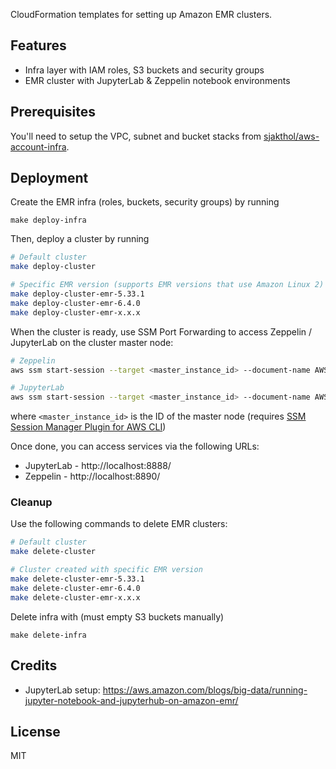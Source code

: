CloudFormation templates for setting up Amazon EMR clusters.

## Features

* Infra layer with IAM roles, S3 buckets and security groups
* EMR cluster with JupyterLab & Zeppelin notebook environments

## Prerequisites

You'll need to setup the VPC, subnet and bucket stacks from [sjakthol/aws-account-infra](https://github.com/sjakthol/aws-account-infra).

## Deployment

Create the EMR infra (roles, buckets, security groups) by running

```
make deploy-infra
```

Then, deploy a cluster by running

```bash
# Default cluster
make deploy-cluster

# Specific EMR version (supports EMR versions that use Amazon Linux 2)
make deploy-cluster-emr-5.33.1
make deploy-cluster-emr-6.4.0
make deploy-cluster-emr-x.x.x
```

When the cluster is ready, use SSM Port Forwarding to access Zeppelin / JupyterLab on the cluster master node:
```bash
# Zeppelin
aws ssm start-session --target <master_instance_id> --document-name AWS-StartPortForwardingSession --parameters '{"portNumber":["8890"],"localPortNumber":["8890"]}'

# JupyterLab
aws ssm start-session --target <master_instance_id> --document-name AWS-StartPortForwardingSession --parameters '{"portNumber":["8888"],"localPortNumber":["8888"]}'
```

where `<master_instance_id>` is the ID of the master node (requires [SSM Session Manager Plugin for AWS CLI](https://docs.aws.amazon.com/systems-manager/latest/userguide/session-manager-working-with-install-plugin.html))

Once done, you can access services via the following URLs:
* JupyterLab - http://localhost:8888/
* Zeppelin - http://localhost:8890/

### Cleanup

Use the following commands to delete EMR clusters:

```bash
# Default cluster
make delete-cluster

# Cluster created with specific EMR version
make delete-cluster-emr-5.33.1
make delete-cluster-emr-6.4.0
make delete-cluster-emr-x.x.x
```

Delete infra with (must empty S3 buckets manually)

```
make delete-infra
```

## Credits
* JupyterLab setup: https://aws.amazon.com/blogs/big-data/running-jupyter-notebook-and-jupyterhub-on-amazon-emr/

## License

MIT
